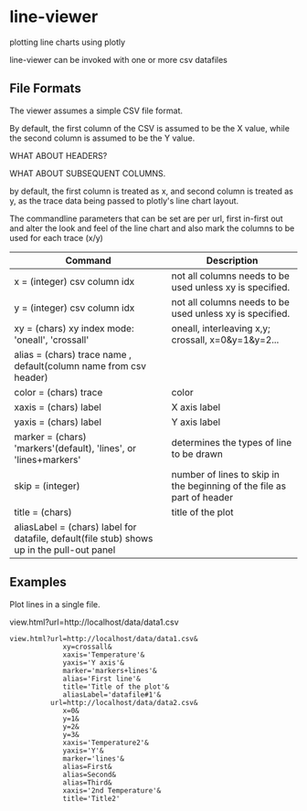 # line-viewer

plotting line charts using plotly

line-viewer can be invoked with one or more csv datafiles

## File Formats

The viewer assumes a simple CSV file format.

By default, the first column of the CSV is assumed to be the X value, while the second column is assumed to be the Y value.  

WHAT ABOUT HEADERS?

WHAT ABOUT SUBSEQUENT COLUMNS.


by default, the first column is treated as x, and second column is treated
as y, as the trace data being passed to plotly's line chart layout.

 
 The commandline parameters that can be set are per url, first in-first out
and alter the look and feel of the line chart and also mark the columns
to be used for each trace (x/y)

| Command | Description |
| --- | --- |
| x = (integer) csv column idx | not all columns needs to be used unless xy is specified. |
| y = (integer) csv column idx | not all columns needs to be used unless xy is specified. |
| xy = (chars) xy index mode: 'oneall', 'crossall' | oneall, interleaving x,y; crossall, x=0&y=1&y=2... |
| alias = (chars) trace name , default(column name from csv header) | |
| color = (chars) trace | color |
| xaxis = (chars) label | X axis label |
| yaxis = (chars) label | Y axis label |
| marker = (chars) 'markers'(default), 'lines', or 'lines+markers' | determines the types of line to be drawn |
| skip = (integer) | number of lines to skip in the beginning of the file as part of header |
|   title = (chars) | title of the plot |
|   aliasLabel = (chars) label for datafile, default(file stub) shows up in the pull-out panel

## Examples

Plot lines in a single file.

view.html?url=http://localhost/data/data1.csv

```
view.html?url=http://localhost/data/data1.csv&
             xy=crossall&
             xaxis='Temperature'&
             yaxis='Y axis'&
             marker='markers+lines'&
             alias='First line'&
             title='Title of the plot'&
             aliasLabel='datafile#1'&
          url=http://localhost/data/data2.csv&
             x=0&
             y=1&
             y=2&
             y=3&
             xaxis='Temperature2'&
             yaxis='Y'&
             marker='lines'&
             alias=First&
             alias=Second&
             alias=Third&
             xaxis='2nd Temperature'&
             title='Title2'
```

